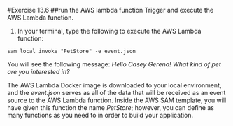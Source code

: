 #Exercise 13.6
##run the AWS lambda function
Trigger and execute the AWS Lambda function.
1.	In your terminal, type the following to execute the AWS Lambda function:
```
sam local invoke "PetStore" -e event.json
```
You will see the following message:
*Hello Casey Gerena! What kind of pet are you interested in?*

The AWS  Lambda  Docker  image  is  downloaded  to  your  local  environment,  and the *event.json* serves as all of the data that will be received as an event source to the AWS Lambda function. Inside the AWS SAM template, you will have given this
function the name *PetStore*; however, you can define as many functions as you need to in order to build your application.
